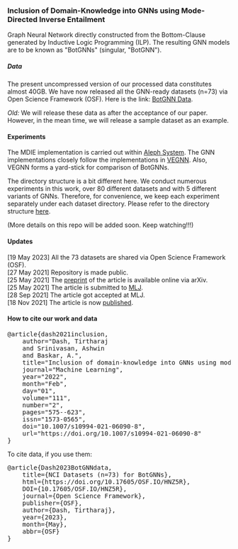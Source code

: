 ### Inclusion of Domain-Knowledge into GNNs using Mode-Directed Inverse Entailment

Graph Neural Network directly constructed from the Bottom-Clause generated by Inductive Logic Programming (ILP). The resulting GNN models are to be known as "BotGNNs" (singular, "BotGNN").

##### Data

The present uncompressed version of our processed data constitutes almost 40GB. We have now released all the GNN-ready datasets (n=73) via Open Science Framework (OSF).
Here is the link: [BotGNN Data](https://doi.org/10.17605/OSF.IO/HNZ5R).

*Old:* We will release these data as after the acceptance of our paper. However, in the mean time, we will release a sample dataset as an example.


#### Experiments

The MDIE implementation is carried out within [Aleph System](https://www.cs.ox.ac.uk/activities/programinduction/Aleph/aleph.html).
The GNN implementations closely follow the implementations in [VEGNN](https://arxiv.org/abs/2010.13900). Also, VEGNN forms a yard-stick for comparison of BotGNNs.

The directory structure is a bit different here. We conduct numerous experiments in this work, over 80 different datasets and with 5 different variants of GNNs. Therefore, for convenience, we keep each experiment separately under each dataset directory. Please refer to the directory structure [here](https://github.com/tirtharajdash/BotGNN/blob/main/dirstr.md).

(More details on this repo will be added soon. Keep watching!!!)


#### Updates

[19 May 2023] All the 73 datasets are shared via Open Science Framework (OSF).\
[27 May 2021] Repository is made public.\
[25 May 2021] The [preprint](http://arxiv.org/abs/2105.10709) of the article is available online via arXiv.\
[25 May 2021] The article is submitted to [MLJ](https://www.springer.com/journal/10994).\
[28 Sep 2021] The article got accepted at MLJ.\
[18 Nov 2021] The article is now [published](https://doi.org/10.1007/s10994-021-06090-8).


#### How to cite our work and data

<pre>
@article{dash2021inclusion,
	author="Dash, Tirtharaj
	and Srinivasan, Ashwin
	and Baskar, A.",
	title="Inclusion of domain-knowledge into GNNs using mode-directed inverse entailment",
	journal="Machine Learning",
	year="2022",
	month="Feb",
	day="01",
	volume="111",
	number="2",
	pages="575--623",
	issn="1573-0565",
	doi="10.1007/s10994-021-06090-8",
	url="https://doi.org/10.1007/s10994-021-06090-8"
}
</pre>

To cite data, if you use them:

<pre>
@article{Dash2023BotGNNdata,
	title={NCI Datasets (n=73) for BotGNNs},
	html={https://doi.org/10.17605/OSF.IO/HNZ5R},
	DOI={10.17605/OSF.IO/HNZ5R},
	journal={Open Science Framework},
	publisher={OSF},
	author={Dash, Tirtharaj},
	year={2023},
	month={May},
	abbr={OSF}
}
</pre>
